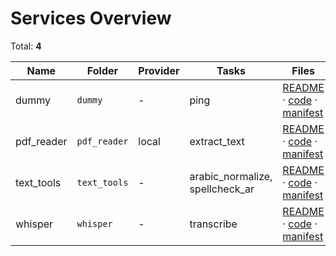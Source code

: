# Services Overview

Total: **4**

| Name | Folder | Provider | Tasks | Files |
|------|--------|----------|-------|-------|
| dummy | `dummy` | - | ping | [README](app/services/dummy/README.md) · [code](app/services/dummy/service.py) · [manifest](app/services/dummy/manifest.json) |
| pdf_reader | `pdf_reader` | local | extract_text | [README](app/services/pdf_reader/README.md) · [code](app/services/pdf_reader/service.py) · [manifest](app/services/pdf_reader/manifest.json) |
| text_tools | `text_tools` | - | arabic_normalize, spellcheck_ar | [README](app/services/text_tools/README.md) · [code](app/services/text_tools/service.py) · [manifest](app/services/text_tools/manifest.json) |
| whisper | `whisper` | - | transcribe | [README](app/services/whisper/README.md) · [code](app/services/whisper/service.py) · [manifest](app/services/whisper/manifest.json) |
